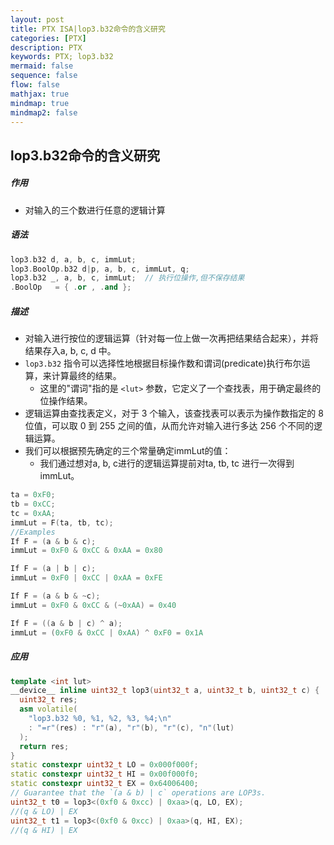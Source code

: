 ```yaml
---
layout: post
title: PTX ISA|lop3.b32命令的含义研究
categories: [PTX]
description: PTX
keywords: PTX; lop3.b32
mermaid: false
sequence: false
flow: false
mathjax: true
mindmap: true
mindmap2: false
---
```


## lop3.b32命令的含义研究



##### 作用

- 对输入的三个数进行任意的逻辑计算

##### 语法

```c++
lop3.b32 d, a, b, c, immLut;
lop3.BoolOp.b32 d|p, a, b, c, immLut, q;
lop3.b32 _, a, b, c, immLut;  // 执行位操作,但不保存结果
.BoolOp   = { .or , .and };
```

##### 描述

- 对输入进行按位的逻辑运算（针对每一位上做一次再把结果结合起来），并将结果存入a, b, c, d 中。
- `lop3.b32` 指令可以选择性地根据目标操作数和谓词(predicate)执行布尔运算，来计算最终的结果。
  - 这里的"谓词"指的是 `<lut>` 参数，它定义了一个查找表，用于确定最终的位操作结果。
- 逻辑运算由查找表定义，对于 3 个输入，该查找表可以表示为操作数指定的 8 位值，可以取 0 到 255 之间的值，从而允许对输入进行多达 256 个不同的逻辑运算。
- 我们可以根据预先确定的三个常量确定immLut的值：
  - 我们通过想对a, b, c进行的逻辑运算提前对ta, tb, tc 进行一次得到immLut。

```c++
ta = 0xF0;
tb = 0xCC;
tc = 0xAA;
immLut = F(ta, tb, tc);
//Examples
If F = (a & b & c);
immLut = 0xF0 & 0xCC & 0xAA = 0x80

If F = (a | b | c);
immLut = 0xF0 | 0xCC | 0xAA = 0xFE

If F = (a & b & ~c);
immLut = 0xF0 & 0xCC & (~0xAA) = 0x40

If F = ((a & b | c) ^ a);
immLut = (0xF0 & 0xCC | 0xAA) ^ 0xF0 = 0x1A
```

##### 应用

```c++
template <int lut>
__device__ inline uint32_t lop3(uint32_t a, uint32_t b, uint32_t c) {
  uint32_t res;
  asm volatile(
    "lop3.b32 %0, %1, %2, %3, %4;\n"
    : "=r"(res) : "r"(a), "r"(b), "r"(c), "n"(lut)
  );
  return res;
}
static constexpr uint32_t LO = 0x000f000f;
static constexpr uint32_t HI = 0x00f000f0;
static constexpr uint32_t EX = 0x64006400;
// Guarantee that the `(a & b) | c` operations are LOP3s.
uint32_t t0 = lop3<(0xf0 & 0xcc) | 0xaa>(q, LO, EX);
//(q & LO) | EX
uint32_t t1 = lop3<(0xf0 & 0xcc) | 0xaa>(q, HI, EX);
//(q & HI) | EX
```

